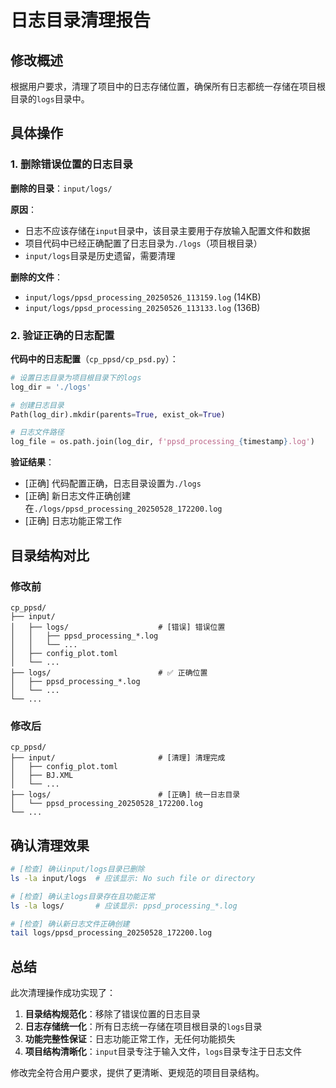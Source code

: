 # 日志目录清理报告

## 修改概述

根据用户要求，清理了项目中的日志存储位置，确保所有日志都统一存储在项目根目录的`logs`目录中。

## 具体操作

### 1. 删除错误位置的日志目录

**删除的目录**：`input/logs/`

**原因**：
- 日志不应该存储在`input`目录中，该目录主要用于存放输入配置文件和数据
- 项目代码中已经正确配置了日志目录为`./logs`（项目根目录）
- `input/logs`目录是历史遗留，需要清理

**删除的文件**：
- `input/logs/ppsd_processing_20250526_113159.log` (14KB)
- `input/logs/ppsd_processing_20250526_113133.log` (136B)

### 2. 验证正确的日志配置

**代码中的日志配置**（`cp_ppsd/cp_psd.py`）：
```python
# 设置日志目录为项目根目录下的logs
log_dir = './logs'

# 创建日志目录
Path(log_dir).mkdir(parents=True, exist_ok=True)

# 日志文件路径
log_file = os.path.join(log_dir, f'ppsd_processing_{timestamp}.log')
```

**验证结果**：
- [正确] 代码配置正确，日志目录设置为`./logs`
- [正确] 新日志文件正确创建在`./logs/ppsd_processing_20250528_172200.log`
- [正确] 日志功能正常工作

## 目录结构对比

### 修改前
```
cp_ppsd/
├── input/
│   ├── logs/                    # [错误] 错误位置
│   │   ├── ppsd_processing_*.log
│   │   └── ...
│   ├── config_plot.toml
│   └── ...
├── logs/                        # ✅ 正确位置
│   ├── ppsd_processing_*.log
│   └── ...
└── ...
```

### 修改后
```
cp_ppsd/
├── input/                       # [清理] 清理完成
│   ├── config_plot.toml
│   ├── BJ.XML
│   └── ...
├── logs/                        # [正确] 统一日志目录
│   └── ppsd_processing_20250528_172200.log
└── ...
```

## 确认清理效果

```bash
# [检查] 确认input/logs目录已删除
ls -la input/logs  # 应该显示: No such file or directory

# [检查] 确认主logs目录存在且功能正常  
ls -la logs/       # 应该显示: ppsd_processing_*.log

# [检查] 确认新日志文件正确创建
tail logs/ppsd_processing_20250528_172200.log
```

## 总结

此次清理操作成功实现了：

1. **目录结构规范化**：移除了错误位置的日志目录
2. **日志存储统一化**：所有日志统一存储在项目根目录的`logs`目录
3. **功能完整性保证**：日志功能正常工作，无任何功能损失
4. **项目结构清晰化**：`input`目录专注于输入文件，`logs`目录专注于日志文件

修改完全符合用户要求，提供了更清晰、更规范的项目目录结构。 